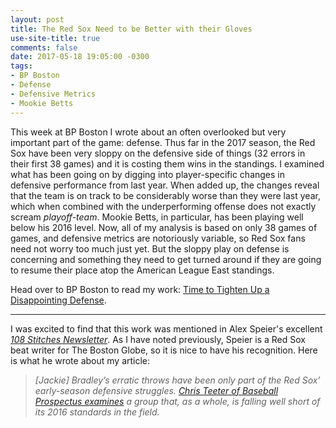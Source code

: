 ```yaml
---
layout: post
title: The Red Sox Need to be Better with their Gloves
use-site-title: true
comments: false
date: 2017-05-18 19:05:00 -0300
tags:
- BP Boston
- Defense
- Defensive Metrics
- Mookie Betts
---
```


This week at BP Boston I wrote about an often overlooked but very important part of the game: defense. Thus far in the 2017 season,
the Red Sox have been very sloppy on the defensive side of things (32 errors in their first 38 games) and it is costing them wins in the standings. 
I examined what has been going on by digging into player-specific changes in defensive performance from last year. When added up, the changes reveal that the team is 
on track to be considerably worse than they were last year, which when combined with the underperforming offense does not exactly scream *playoff-team*. 
Mookie Betts, in particular, has been playing well below his 2016 level. Now, all of my analysis is based on only 38 games of games, and defensive metrics are notoriously variable, 
so Red Sox fans need not worry too much just yet. But the sloppy play on defense is concerning and something they need to get turned around if they are going 
to resume their place atop the American League East standings.  

Head over to BP Boston to read my work: <a href = "http://boston.locals.baseballprospectus.com/2017/05/18/time-to-tighten-up-a-disappointing-defense/" target = "_blank"> Time to Tighten Up a Disappointing Defense</a>.

***

I was excited to find that this work was mentioned in Alex Speier's excellent <a href = "http://pages.email.bostonglobe.com/108StitchesSignUp/?s_campaign=108stitches:newsletter" target = "_blank"> *108 Stitches Newsletter*</a>. 
As I have noted previously, Speier is a Red Sox beat writer for The Boston Globe, so it is nice to have his recognition. Here is what he wrote about my article:

> *[Jackie] Bradley’s erratic throws have been only part of the Red Sox’ early-season defensive struggles. <a href = "http://boston.locals.baseballprospectus.com/2017/05/18/time-to-tighten-up-a-disappointing-defense/" target = "_blank"> Chris Teeter of Baseball Prospectus examines</a> a group that, as a whole, is falling well short of its 2016 standards in the field.*